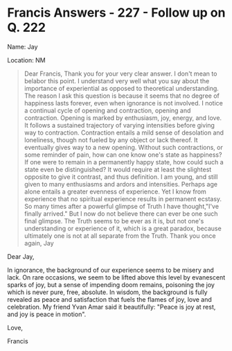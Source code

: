 # Francis Answers - 227 - Follow up on Q. 222

Name: Jay 

Location: NM 


>Dear Francis, Thank you for your very clear answer. I don't mean to belabor this point. I understand very well what you say about the importance of experiential as opposed to theoretical understanding. The reason I ask this question is because it seems that no degree of happiness lasts forever, even when ignorance is not involved. I notice a continual cycle of opening and contraction, opening and contraction. Opening is marked by enthusiasm, joy, energy, and love. It follows a sustained trajectory of varying intensities before giving way to contraction. Contraction entails a mild sense of desolation and loneliness, though not fueled by any object or lack thereof. It eventually gives way to a new opening. Without such contractions, or some reminder of pain, how can one know one\'s state as happiness? If one were to remain in a permanently happy state, how could such a state even be distinguished? It would require at least the slightest opposite to give it contrast, and thus definition. I am young, and still given to many enthusiasms and ardors and intensities. Perhaps age alone entails a greater evenness of experience. Yet I know from experience that no spiritual experience results in permanent ecstasy. So many times after a powerful glimpse of Truth I have thought,"I've finally arrived." But I now do not believe there can ever be one such final glimpse. The Truth seems to be ever as it is, but not one's understanding or experience of it, which is a great paradox, because ultimately one is not at all separate from the Truth. Thank you once again, Jay

Dear Jay,

In ignorance, the background of our experience seems to be misery and lack. On rare occasions, we seem to be lifted above this level by evanescent sparks of joy, but a sense of impending doom remains, poisoning the joy which is never pure, free, absolute. In wisdom, the background is fully revealed as peace and satisfaction that fuels the flames of joy, love and celebration. My friend Yvan Amar said it beautifully: "Peace is joy at rest, and joy is peace in motion".

Love,

Francis

